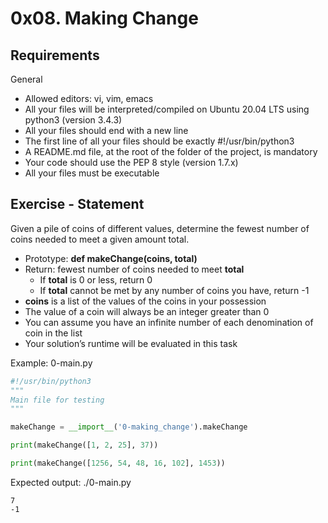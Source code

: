 # 0x08. Making Change

## Requirements
General
* Allowed editors: vi, vim, emacs
* All your files will be interpreted/compiled on Ubuntu 20.04 LTS using python3 (version 3.4.3)
* All your files should end with a new line
* The first line of all your files should be exactly #!/usr/bin/python3
* A README.md file, at the root of the folder of the project, is mandatory
* Your code should use the PEP 8 style (version 1.7.x)
* All your files must be executable

## Exercise - Statement

Given a pile of coins of different values, determine the fewest number of coins needed to meet a given amount total.

* Prototype: **def makeChange(coins, total)**
* Return: fewest number of coins needed to meet **total**
    - If **total** is 0 or less, return 0
    - If **total** cannot be met by any number of coins you have, return -1
* **coins** is a list of the values of the coins in your possession
* The value of a coin will always be an integer greater than 0
* You can assume you have an infinite number of each denomination of coin in the list
* Your solution’s runtime will be evaluated in this task

Example: 0-main.py
```python
#!/usr/bin/python3
"""
Main file for testing
"""

makeChange = __import__('0-making_change').makeChange

print(makeChange([1, 2, 25], 37))

print(makeChange([1256, 54, 48, 16, 102], 1453))
```

Expected output: ./0-main.py
```
7
-1
```